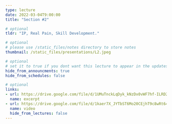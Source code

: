 ```yaml
---
type: lecture
date: 2022-03-04T9:00:00
title: "Section #2"

# optional
tldr: "IP, Real Pain, Skill Development."

# optional
# please use /static_files/notes directory to store notes
thumbnail: /static_files/presentations/L2.jpeg

# optional
# set it to true if you dont want this lecture to appear in the updates section
hide_from_announcments: true
hide_from_schedules: false

# optional
links:
- url: https://drive.google.com/file/d/1UMuTnckLqDyk_kNzDx0vWF7hf-ILRD2h/view?usp=sharing
  name: excerpt
- url: https://drive.google.com/file/d/1kaer7X_JYTbST6Mo20CEjhT9c8wRt647/view?usp=sharing
  name: video
  hide_from_lectures: false
---
```



